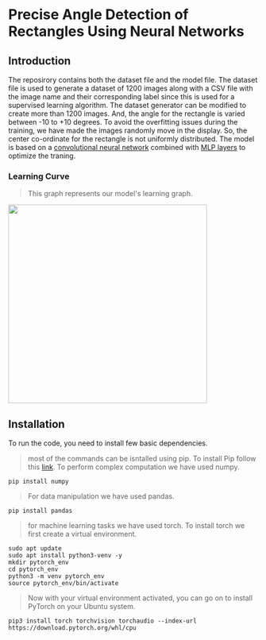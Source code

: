 # Precise Angle Detection of Rectangles Using Neural Networks
## Introduction
The reposirory contains both the dataset file and the model file. The dataset file is used to generate a dataset of 1200 images along with a CSV file with the image name and their corresponding label since this is used for a supervised learning algorithm. The dataset generator can be modified to create more than 1200 images. And, the angle for the rectangle is varied between -10 to +10 degrees. To avoid the overfitting issues during the training, we have made the images randomly move in the display. So, the center co-ordinate for the rectangle is not uniformly distributed. The model is based on a [convolutional neural network](https://en.wikipedia.org/wiki/Convolutional_neural_network) combined with [MLP layers](https://en.wikipedia.org/wiki/Multilayer_perceptron) to optimize the traning.

### Learning Curve
>This graph represents our model's learning graph.

<img src="https://github.com/rabiaf183/precise-angle-detection-using-NeuralNetworks/assets/58448531/b0792525-9cf9-431a-a984-7692dac63e4d" width="400"/>
 
## Installation 
To run the code, you need to install few basic dependencies.
>most of the commands can be isntalled using pip.
>To install Pip follow this [link](https://pip.pypa.io/en/stable/installation/).
> To perform complex computation we have used numpy.

```
pip install numpy
```
> For data manipulation we have used pandas.
```
pip install pandas
```
> for machine learning tasks we have used torch. To install torch we first create a virtual environment.
 ```
sudo apt update
sudo apt install python3-venv -y
mkdir pytorch_env
cd pytorch_env
python3 -m venv pytorch_env
source pytorch_env/bin/activate
```
>Now with your virtual environment activated, you can go on to install PyTorch on your Ubuntu system.
```
pip3 install torch torchvision torchaudio --index-url https://download.pytorch.org/whl/cpu
```




 


